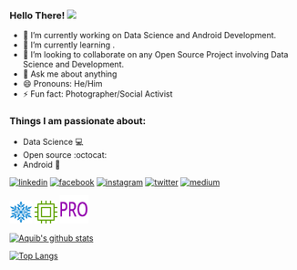 ### Hello There! <!--👋--> <img src="https://raw.githubusercontent.com/MartinHeinz/MartinHeinz/master/wave.gif" width="30px">

<!--
**aquibsid/aquibsid** is a ✨ _special_ ✨ repository because its `README.md` (this file) appears on your GitHub profile. -->

- 🔭 I’m currently working on Data Science and Android Development.
- 🌱 I’m currently learning .
- 👯 I’m looking to collaborate on any Open Source Project involving Data Science and Development.
- 💬 Ask me about anything
- 😄 Pronouns: He/Him 
- ⚡ Fun fact: Photographer/Social Activist
### Things I am passionate about:
- Data Science :computer:
- Open source :octocat:
- Android :iphone:

[<img src='https://cdn.jsdelivr.net/npm/simple-icons@3.0.1/icons/linkedin.svg' alt='linkedin' height='40'>](https://www.linkedin.com/in/aquib-siddiquee-388b64162)  [<img src='https://cdn.jsdelivr.net/npm/simple-icons@3.0.1/icons/facebook.svg' alt='facebook' height='40'>](https://www.facebook.com/aquib597)  [<img src='https://cdn.jsdelivr.net/npm/simple-icons@3.0.1/icons/instagram.svg' alt='instagram' height='40'>](https://www.instagram.com/aquib.sid)  [<img src='https://cdn.jsdelivr.net/npm/simple-icons@3.0.1/icons/twitter.svg' alt='twitter' height='40'>](https://twitter.com/siddiqueeaquib)  [<img src='https://cdn.jsdelivr.net/npm/simple-icons@3.0.1/icons/medium.svg' alt='medium' height='40'>](https://medium.com/@aquibsiddiquee597)  

<a href='https://archiveprogram.github.com/'><img src='https://raw.githubusercontent.com/acervenky/animated-github-badges/master/assets/acbadge.gif' width='40' height='40'></a> <a href='https://docs.github.com/en/developers'><img src='https://raw.githubusercontent.com/acervenky/animated-github-badges/master/assets/devbadge.gif' width='40' height='40'></a> <a href='https://github.com/pricing'><img src='https://raw.githubusercontent.com/acervenky/animated-github-badges/master/assets/pro.gif' width='50' height='50'></a>

[![Aquib's github stats](https://github-readme-stats.vercel.app/api?username=aquibsid&show_icons=true&theme=vue-dark)](https://github.com/aquibsid/)

<!--[![ReadMe Card](https://github-readme-stats.vercel.app/api/pin/?username=aquibsid&repo=COVID19Py&show_icons=true&theme=vue-dark)](https://github.com/aquibsid-->

[![Top Langs](https://github-readme-stats.vercel.app/api/top-langs/?username=aquibsid&show_icons=true&theme=vue-dark&hide=html&layout=compact)](https://github.com/aquibsid/)
